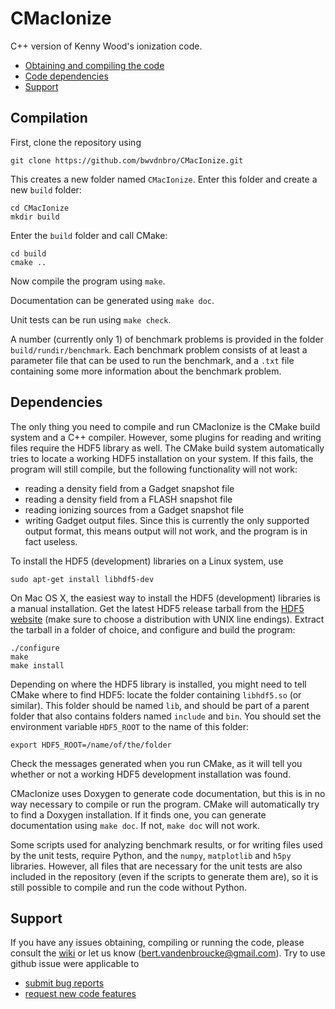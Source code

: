 # CMacIonize
C++ version of Kenny Wood's ionization code.

 - [Obtaining and compiling the code](#compilation)
 - [Code dependencies](#dependencies)
 - [Support](#support)

## Compilation

First, clone the repository using
```
git clone https://github.com/bwvdnbro/CMacIonize.git
```
This creates a new folder named `CMacIonize`. Enter this folder and create a new
`build` folder:
```
cd CMacIonize
mkdir build
```
Enter the `build` folder and call CMake:
```
cd build
cmake ..
```
Now compile the program using `make`.

Documentation can be generated using `make doc`.

Unit tests can be run using `make check`.

A number (currently only 1) of benchmark problems is provided in the folder
`build/rundir/benchmark`. Each benchmark problem consists of at least a
parameter file that can be used to run the benchmark, and a `.txt` file
containing some more information about the benchmark problem.

## Dependencies

The only thing you need to compile and run CMacIonize is the CMake build system
and a C++ compiler. However, some plugins for reading and writing files require
the HDF5 library as well. The CMake build system automatically tries to locate
a working HDF5 installation on your system. If this fails, the program will
still compile, but the following functionality will not work:
  - reading a density field from a Gadget snapshot file
  - reading a density field from a FLASH snapshot file
  - reading ionizing sources from a Gadget snapshot file
  - writing Gadget output files. Since this is currently the only supported
    output format, this means output will not work, and the program is in fact
    useless.

To install the HDF5 (development) libraries on a Linux system, use
```
sudo apt-get install libhdf5-dev
```

On Mac OS X, the easiest way to install the HDF5 (development) libraries is a
manual installation. Get the latest HDF5 release tarball from the
[HDF5 website](https://support.hdfgroup.org/HDF5/release/obtainsrc.html)
(make sure to choose a distribution with UNIX line endings). Extract the
tarball in a folder of choice, and configure and build the program:
```
./configure
make
make install
```
Depending on where the HDF5 library is installed, you might need to tell CMake
where to find HDF5: locate the folder containing `libhdf5.so` (or similar).
This folder should be named `lib`, and should be part of a parent folder that
also contains folders named `include` and `bin`. You should set the environment
variable `HDF5_ROOT` to the name of this folder:
```
export HDF5_ROOT=/name/of/the/folder
```
Check the messages generated when you run CMake, as it will tell you whether or
not a working HDF5 development installation was found.

CMacIonize uses Doxygen to generate code documentation, but this is in no way
necessary to compile or run the program. CMake will automatically try to find
a Doxygen installation. If it finds one, you can generate documentation using
`make doc`. If not, `make doc` will not work.

Some scripts used for analyzing benchmark results, or for writing files used
by the unit tests, require Python, and the `numpy`, `matplotlib` and `h5py`
libraries. However, all files that are necessary for the unit tests are also
included in the repository (even if the scripts to generate them are), so
it is still possible to compile and run the code without Python.

## Support

If you have any issues obtaining, compiling or running the code, please consult the [wiki](https://github.com/bwvdnbro/CMacIonize/wiki) or let us know (bert.vandenbroucke@gmail.com). Try to use github issue were applicable to
 - [submit bug reports](https://github.com/bwvdnbro/CMacIonize/issues/new?template=bug.md)
 - [request new code features](https://github.com/bwvdnbro/CMacIonize/issues/new?template=enhancement.md)

